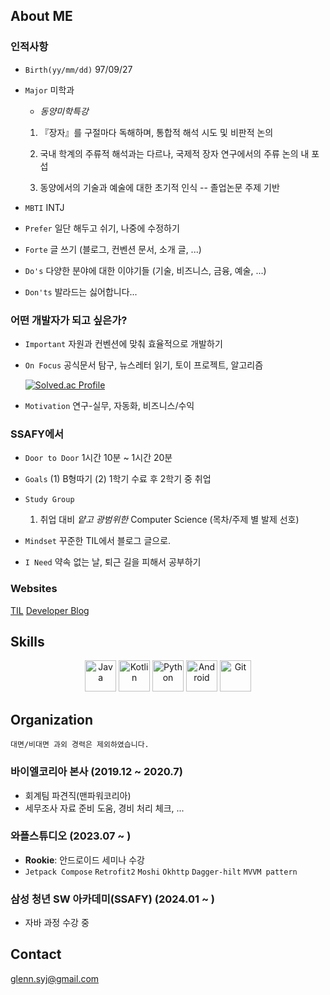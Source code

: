 ## About ME
 
  ### 인적사항  
  - `Birth(yy/mm/dd)` 97/09/27
  
  - `Major` 미학과
    - *동양미학특강* 
    1. 『장자』를 구절마다 독해하며, 통합적 해석 시도 및 비판적 논의
    
    2. 국내 학계의 주류적 해석과는 다르나, 국제적 장자 연구에서의 주류 논의 내 포섭
    
    3. 동양에서의 기술과 예술에 대한 초기적 인식 -- 졸업논문 주제 기반
  - `MBTI` INTJ
  - `Prefer` 일단 해두고 쉬기, 나중에 수정하기
  - `Forte` 글 쓰기 (블로그, 컨벤션 문서, 소개 글, ...)
  - `Do's` 다양한 분야에 대한 이야기들 (기술, 비즈니스, 금융, 예술, ...)
  - `Don'ts` 발라드는 싫어합니다...


  ### 어떤 개발자가 되고 싶은가? 
  - `Important` 자원과 컨벤션에 맞춰 효율적으로 개발하기
  
  - `On Focus` 공식문서 탐구, 뉴스레터 읽기, 토이 프로젝트, 알고리즘

    [![Solved.ac Profile](http://mazassumnida.wtf/api/generate_badge?boj=glennsyj)](https://solved.ac/glennsyj)

  - `Motivation` 연구-실무, 자동화, 비즈니스/수익
  
  ### SSAFY에서

  - `Door to Door` 1시간 10분 ~ 1시간 20분

  - `Goals` (1) B형따기 (2) 1학기 수료 후 2학기 중 취업
  
  - `Study Group`
    
    1. 취업 대비 *얕고 광범위한* Computer Science (목차/주제 별 발제 선호)

  - `Mindset` 꾸준한 TIL에서 블로그 글으로.

  - `I Need` 약속 없는 날, 퇴근 길을 피해서 공부하기

  ### Websites
  
  [TIL](https://github.com/Glenn-syj/TIL)
  [Developer Blog](https://velog.io/@glenn_syj/posts)

## Skills

<p align="center"> <img src="https://user-images.githubusercontent.com/25181517/117201156-9a724800-adec-11eb-9a9d-3cd0f67da4bc.png" width="50px" height="50px" title="Java" style="display: inline-block"> </img> <img src="https://user-images.githubusercontent.com/25181517/185062810-7ee0c3d2-17f2-4a98-9d8a-a9576947692b.png" width="50px" height="50px" title="Kotlin" style="display: inline-block"></img> <img src="https://user-images.githubusercontent.com/25181517/183423507-c056a6f9-1ba8-4312-a350-19bcbc5a8697.png" width="50px" height="50px" title="Python" style="display: inline-block"></img> <img src="https://user-images.githubusercontent.com/25181517/117269608-b7dcfb80-ae58-11eb-8e66-6cc8753553f0.png" width="50px" height="50px" title="Android" style="display: inline-block"></img> <img src="https://user-images.githubusercontent.com/25181517/192108372-f71d70ac-7ae6-4c0d-8395-51d8870c2ef0.png" width="50px" height="50px" title="Git" style="display: inline-block"></img> </p>


## Organization

`대면/비대면 과외 경력은 제외하였습니다.`

### 바이엘코리아 본사 (2019.12 ~ 2020.7)

- 회계팀 파견직(맨파워코리아)
- 세무조사 자료 준비 도움, 경비 처리 체크, ...

### 와플스튜디오 (2023.07 ~ )

- **Rookie**: 안드로이드 세미나 수강
- `Jetpack Compose` `Retrofit2` `Moshi` `Okhttp` `Dagger-hilt` `MVVM pattern`

### 삼성 청년 SW 아카데미(SSAFY) (2024.01 ~ )

- 자바 과정 수강 중

## Contact
glenn.syj@gmail.com